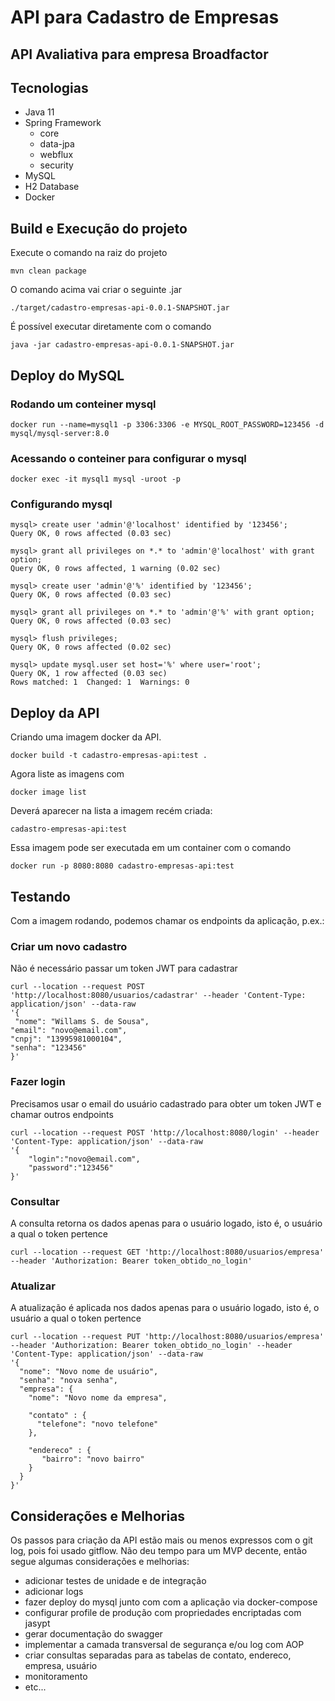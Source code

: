 # API para Cadastro de Empresas
## API Avaliativa para empresa Broadfactor 

## Tecnologias
- Java 11
- Spring Framework
  - core
  - data-jpa
  - webflux
  - security
- MySQL
- H2 Database
- Docker

## Build e Execução do projeto

Execute o comando na raiz do projeto

```mvn clean package```

O comando acima vai criar o seguinte .jar

```./target/cadastro-empresas-api-0.0.1-SNAPSHOT.jar```

É possível executar diretamente com o comando

```java -jar cadastro-empresas-api-0.0.1-SNAPSHOT.jar```

## Deploy do MySQL

### Rodando um conteiner mysql 

```docker run --name=mysql1 -p 3306:3306 -e MYSQL_ROOT_PASSWORD=123456 -d mysql/mysql-server:8.0```

### Acessando o conteiner para configurar o mysql

```docker exec -it mysql1 mysql -uroot -p```

### Configurando mysql

```
mysql> create user 'admin'@'localhost' identified by '123456';
Query OK, 0 rows affected (0.03 sec)

mysql> grant all privileges on *.* to 'admin'@'localhost' with grant option;
Query OK, 0 rows affected, 1 warning (0.02 sec)

mysql> create user 'admin'@'%' identified by '123456';
Query OK, 0 rows affected (0.03 sec)

mysql> grant all privileges on *.* to 'admin'@'%' with grant option;
Query OK, 0 rows affected (0.03 sec)

mysql> flush privileges;
Query OK, 0 rows affected (0.02 sec)

mysql> update mysql.user set host='%' where user='root';
Query OK, 1 row affected (0.03 sec)
Rows matched: 1  Changed: 1  Warnings: 0
```

## Deploy da API

Criando uma imagem docker da API. 

```docker build -t cadastro-empresas-api:test .```

Agora liste as imagens com

```docker image list```

Deverá aparecer na lista a imagem recém criada:

```cadastro-empresas-api:test```

Essa imagem pode ser executada em um container com o comando

```docker run -p 8080:8080 cadastro-empresas-api:test```

## Testando

Com a imagem rodando, podemos chamar os endpoints da aplicação, p.ex.:

### Criar um novo cadastro

Não é necessário passar um token JWT para cadastrar

```
curl --location --request POST 'http://localhost:8080/usuarios/cadastrar' --header 'Content-Type: application/json' --data-raw 
'{
 "nome": "Willams S. de Sousa",
"email": "novo@email.com",
"cnpj": "13995981000104",
"senha": "123456"
}'
```
### Fazer login

Precisamos usar o email do usuário cadastrado para obter um token JWT e chamar outros endpoints

```
curl --location --request POST 'http://localhost:8080/login' --header 'Content-Type: application/json' --data-raw 
'{
    "login":"novo@email.com",
    "password":"123456"
}'
```
### Consultar

A consulta retorna os dados apenas para o usuário logado, isto é, o usuário a qual o token pertence

```
curl --location --request GET 'http://localhost:8080/usuarios/empresa' --header 'Authorization: Bearer token_obtido_no_login'
```

### Atualizar

A atualização é aplicada nos dados apenas para o usuário logado, isto é, o usuário a qual o token pertence

```
curl --location --request PUT 'http://localhost:8080/usuarios/empresa' --header 'Authorization: Bearer token_obtido_no_login' --header 'Content-Type: application/json' --data-raw 
'{
  "nome": "Novo nome de usuário",
  "senha": "nova senha",
  "empresa": {
    "nome": "Novo nome da empresa",
    
    "contato" : {
      "telefone": "novo telefone"
    },
    
    "endereco" : {
       "bairro": "novo bairro"
    }
  }
}'
```


## Considerações e Melhorias

Os passos para criação da API estão mais ou menos expressos com o git log, pois foi usado gitflow. Não deu tempo para um MVP decente, 
então segue algumas considerações e melhorias:

- adicionar testes de unidade e de integração
- adicionar logs
- fazer deploy do mysql junto com com a aplicação via docker-compose
- configurar profile de produção com propriedades encriptadas com jasypt
- gerar documentação do swagger
- implementar a camada transversal de segurança e/ou log com AOP
- criar consultas separadas para as tabelas de contato, endereco, empresa, usuário
- monitoramento 
- etc...

